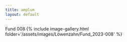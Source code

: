 ```yaml
---
title: amplum
layout: default
---
```

Fund 008
{% include image-gallery.html folder='/assets/images/Löwenzahn/Fund_2023-008' %}